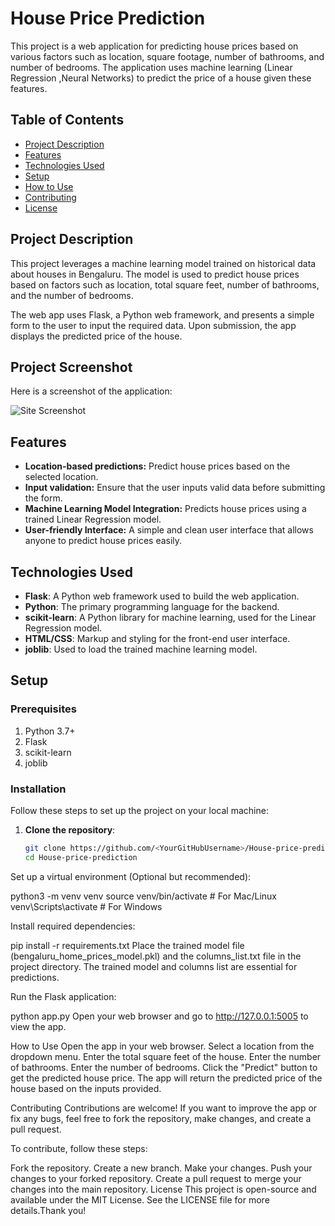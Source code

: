 # House Price Prediction

This project is a web application for predicting house prices based on various factors such as location, square footage, number of bathrooms, and number of bedrooms. The application uses machine learning (Linear Regression ,Neural Networks) to predict the price of a house given these features.

## Table of Contents
- [Project Description](#project-description)
- [Features](#features)
- [Technologies Used](#technologies-used)
- [Setup](#setup)
- [How to Use](#how-to-use)
- [Contributing](#contributing)
- [License](#license)

## Project Description

This project leverages a machine learning model trained on historical data about houses in Bengaluru. The model is used to predict house prices based on factors such as location, total square feet, number of bathrooms, and the number of bedrooms.

The web app uses Flask, a Python web framework, and presents a simple form to the user to input the required data. Upon submission, the app displays the predicted price of the house.

## Project Screenshot

Here is a screenshot of the application:

![Site Screenshot](static/images/SITE.jpg)

## Features

- **Location-based predictions:** Predict house prices based on the selected location.
- **Input validation:** Ensure that the user inputs valid data before submitting the form.
- **Machine Learning Model Integration:** Predicts house prices using a trained Linear Regression model.
- **User-friendly Interface:** A simple and clean user interface that allows anyone to predict house prices easily.

## Technologies Used

- **Flask**: A Python web framework used to build the web application.
- **Python**: The primary programming language for the backend.
- **scikit-learn**: A Python library for machine learning, used for the Linear Regression model.
- **HTML/CSS**: Markup and styling for the front-end user interface.
- **joblib**: Used to load the trained machine learning model.

## Setup

### Prerequisites

1. Python 3.7+
2. Flask
3. scikit-learn
4. joblib

### Installation

Follow these steps to set up the project on your local machine:

1. **Clone the repository**:
   ```bash
   git clone https://github.com/<YourGitHubUsername>/House-price-prediction.git
   cd House-price-prediction
Set up a virtual environment (Optional but recommended):

python3 -m venv venv
source venv/bin/activate  # For Mac/Linux
venv\Scripts\activate  # For Windows

Install required dependencies:

pip install -r requirements.txt
Place the trained model file (bengaluru_home_prices_model.pkl) and the columns_list.txt file in the project directory. The trained model and columns list are essential for predictions.

Run the Flask application:

python app.py
Open your web browser and go to http://127.0.0.1:5005 to view the app.

How to Use
Open the app in your web browser.
Select a location from the dropdown menu.
Enter the total square feet of the house.
Enter the number of bathrooms.
Enter the number of bedrooms.
Click the "Predict" button to get the predicted house price.
The app will return the predicted price of the house based on the inputs provided.

Contributing
Contributions are welcome! If you want to improve the app or fix any bugs, feel free to fork the repository, make changes, and create a pull request.

To contribute, follow these steps:

Fork the repository.
Create a new branch.
Make your changes.
Push your changes to your forked repository.
Create a pull request to merge your changes into the main repository.
License
This project is open-source and available under the MIT License. See the LICENSE file for more details.Thank you!




